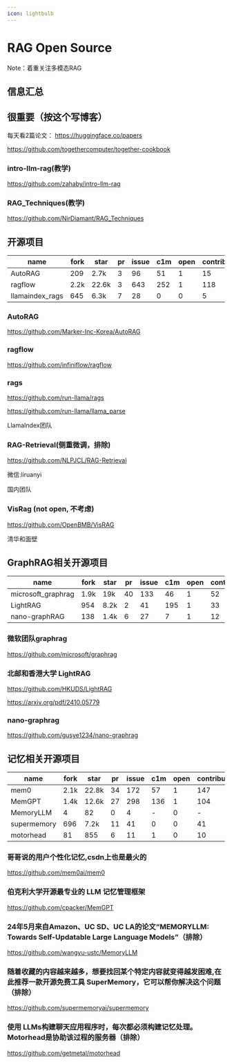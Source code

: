 ```yaml
---
icon: lightbulb
---
```

# RAG Open Source
Note：着重关注多模态RAG
## 信息汇总

## 很重要（按这个写博客）
每天看2篇论文：
https://huggingface.co/papers

https://github.com/togethercomputer/together-cookbook

### intro-llm-rag(教学)
https://github.com/zahaby/intro-llm-rag

### RAG_Techniques(教学)
https://github.com/NirDiamant/RAG_Techniques

## 开源项目
|name|fork|star|pr|issue|c1m|open|contributors|ps|
|--|--|--|--|--|--|--|--|--|
|AutoRAG|209|2.7k|3|96|51|1|15|python|
|ragflow|2.2k|22.6k|3|643|252|1|118|python+ts|
|llamaindex_rags|645|6.3k|7|28|0|0|5|python|

### AutoRAG
https://github.com/Marker-Inc-Korea/AutoRAG

### ragflow
https://github.com/infiniflow/ragflow

### rags
https://github.com/run-llama/rags

https://github.com/run-llama/llama_parse

LlamaIndex团队

### RAG-Retrieval(侧重微调，排除)
https://github.com/NLPJCL/RAG-Retrieval

微信:liruanyi

国内团队

### VisRag (not open, 不考虑)
https://github.com/OpenBMB/VisRAG

清华和面壁

## GraphRAG相关开源项目
|name|fork|star|pr|issue|c1m|open|contributors|ps|
|--|--|--|--|--|--|--|--|--|
|microsoft_graphrag|1.9k|19k|40|133|46|1|52|python|
|LightRAG|954|8.2k|2|41|195|1|33|python|
|nano-graphRAG|138|1.4k|6|27|7|1|12|python|
### 微软团队graphrag
https://github.com/microsoft/graphrag

### 北邮和香港大学 LightRAG
https://github.com/HKUDS/LightRAG

https://arxiv.org/pdf/2410.05779

### nano-graphrag
https://github.com/gusye1234/nano-graphrag

## 记忆相关开源项目
|name|fork|star|pr|issue|c1m|open|contributors|ps|
|--|--|--|--|--|--|--|--|--|
|mem0|2.1k|22.8k|34|172|57|1|147|python|
|MemGPT|1.4k|12.6k|27|298|136|1|104|python|
|MemoryLLM|4|82|0|4|-|0|-|python|
|supermemory|696|7.2k|11|41|0|0|41|ts|
|motorhead|81|855|6|11|1|0|10|rust|
### 哥哥说的用户个性化记忆,csdn上也是最火的
https://github.com/mem0ai/mem0

### 伯克利大学开源最专业的 LLM 记忆管理框架
https://github.com/cpacker/MemGPT

### 24年5月来自Amazon、UC SD、UC LA的论文“MEMORYLLM: Towards Self-Updatable Large Language Models”（排除）
https://github.com/wangyu-ustc/MemoryLLM

### 随着收藏的内容越来越多，想要找回某个特定内容就变得越发困难,在此推荐一款开源免费工具 SuperMemory，它可以帮你解决这个问题（排除）
https://github.com/supermemoryai/supermemory

### 使用 LLMs构建聊天应用程序时，每次都必须构建记忆处理。Motorhead是协助该过程的服务器（排除）
https://github.com/getmetal/motorhead

